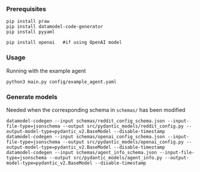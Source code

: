 ### Prerequisites

```
pip install praw
pip install datamodel-code-generator
pip install pyyaml

pip install openai   #if using OpenAI model
```

### Usage

Running with the example agent

```
python3 main.py config/example_agent.yaml
```

### Generate models

Needed when the corresponding schema in `schemas/` has been modified

```
datamodel-codegen --input schemas/reddit_config_schema.json --input-file-type=jsonschema --output src/pydantic_models/reddit_config.py --output-model-type=pydantic_v2.BaseModel --disable-timestamp
datamodel-codegen --input schemas/openai_config_schema.json --input-file-type=jsonschema --output src/pydantic_models/openai_config.py --output-model-type=pydantic_v2.BaseModel --disable-timestamp
datamodel-codegen --input schemas/agent_info_schema.json --input-file-type=jsonschema --output src/pydantic_models/agent_info.py --output-model-type=pydantic_v2.BaseModel --disable-timestamp
```
